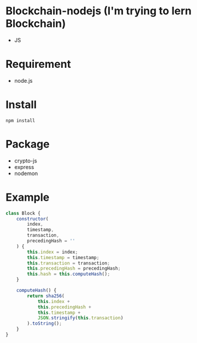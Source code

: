 # Blockchain-nodejs (I'm trying to lern Blockchain)
- JS

# Requirement
- node.js

# Install
```
npm install
```

# Package
- crypto-js
- express
- nodemon

# Example
```js
class Block {
    constructor(
        index,
        timestamp,
        transaction,
        precedingHash = ''
    ) {
        this.index = index;
        this.timestamp = timestamp;
        this.transaction = transaction;
        this.precedingHash = precedingHash;
        this.hash = this.computeHash();
    }

    computeHash() {
        return sha256(
            this.index +
            this.precedingHash + 
            this.timestamp + 
            JSON.stringify(this.transaction)
        ).toString();
    }
}
```
